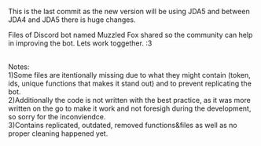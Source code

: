 This is the last commit as the new version will be using JDA5 and between JDA4 and JDA5 there is huge changes. 

Files of Discord bot named Muzzled Fox shared so the community can help in improving the bot. Lets work toggether. :3

<br />Notes:
<br />1)Some files are itentionally missing due to what they might contain (token, ids, unique functions that makes it stand out) and to prevent replicating the bot. 
<br />2)Additionally the code is not written with the best practice, as it was more written on the go to make it work and not foresigh during the development, so sorry for the inconviendce. 
<br />3)Contains replicated, outdated, removed functions&files as well as no proper cleaning happened yet. 
